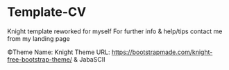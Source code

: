 # Template-CV
Knight template reworked for myself
For further info & help/tips contact me from my landing page

©Theme Name: Knight
    Theme URL: https://bootstrapmade.com/knight-free-bootstrap-theme/
    &
    JabaSCII
